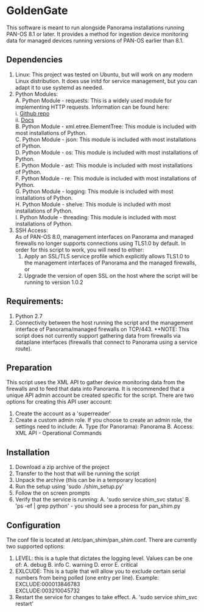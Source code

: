 # GoldenGate

This software is meant to run alongside Panorama installations running PAN-OS 8.1 or later. It provides a method for ingestion device monitoring data for managed devices running versions of PAN-OS earlier than 8.1.

## Dependencies

  1. Linux: This project was tested on Ubuntu, but will work on any modern Linux distribution. It does use initd for service management, but you can adapt it to use systemd as needed.
  2. Python Modules:  
    A. Python Module - requests: This is a widely used module for implementing HTTP requests. Information can be found here:  
      i. [Github repo](https://github.com/requests/requests)  
      ii. [Docs](http://docs.python-requests.org/en/master/)  
    B. Python Module - xml.etree.ElementTree: This module is included with most installations of Python.  
    C. Python Module - json: This module is included with most installations of Python.  
    D. Python Module - os: This module is included with most installations of Python.  
    E. Python Module - ast: This module is included with most installations of Python.  
    F. Python Module - re: This module is included with most installations of Python.  
    G. Python Module - logging: This module is included with most installations of Python.  
    H. Python Module - shelve: This module is included with most installations of Python.  
    I. Python Module - threading: This module is included with most installations of Python.  
  3. SSH Access:  
      As of PAN-OS 8.0, management interfaces on Panorama and managed firewalls no longer supports connections using TLS1.0 by default. In order for this script to work, you will need to either:  
        1. Apply an SSL/TLS service profile which explicitly allows TLS1.0 to the management interfaces of Panorama and the managed firewalls, or  
        2. Upgrade the version of open SSL on the host where the script will be running to version 1.0.2
  
  
## Requirements:
  
  1. Python 2.7
  2. Connectivity between the host running the script and the management interface of Panorama/managed firewalls on TCP/443.
  **NOTE: This script does not currently support gathering data from firewalls via dataplane interfaces (firewalls that connect to Panorama using a service route).


## Preparation

This script uses the XML API to gather device monitoring data from the firewalls and to feed that data into Panorama. It is recommended that a unique API admin account be created specific for the script. There are two options for creating this API user account:
  1. Create the account as a 'superreader'
  2. Create a custom admin role. If you choose to create an admin role, the settings need to include:
    A. Type (for Panorama): Panorama
    B. Access: XML API - Operational Commands

## Installation

1. Download a zip archive of the project
2. Transfer to the host that will be running the script
3. Unpack the archive (this can be in a temporary location)
4. Run the setup using 'sudo ./shim_setup.py'
5. Follow the on screen prompts
6. Verify that the service is running:
  A. 'sudo service shim_svc status'
  B. 'ps -ef | grep python' - you should see a process for pan_shim.py

## Configuration

The conf file is located at /etc/pan_shim/pan_shim.conf. There are currently two supported options:
  1. LEVEL: this is a tuple that dictates the logging level. Values can be one of:
    A. debug
    B. info
    C. warning
    D. error
    E. critical
  2. EXLCUDE: This is a tuple that will allow you to exclude certain serial numbers from being polled (one entry per line). Example:  
      EXCLUDE:000013846783  
      EXCLUDE:003210045732  
  3. Restart the service for changes to take effect.
    A. 'sudo service shim_svc restart'
    
    
    

